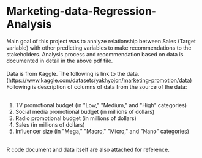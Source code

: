 # Marketing-data-Regression-Analysis
Main goal of this project was to analyze relationship between Sales (Target variable) with other predicting variables to make recommendations to the stakeholders. Analysis process and recommendation based on data is documented in detail in the above pdf file.<br />
<br />
Data is from Kaggle. The following is link to the data. (https://www.kaggle.com/datasets/yakhyojon/marketing-promotion/data)<br />
Following is description of columns of data from the source of the data:<br />
<br />
1. TV promotional budget (in "Low," "Medium," and "High" categories)<br />
2. Social media promotional budget (in millions of dollars)<br />
3. Radio promotional budget (in millions of dollars)<br />
4. Sales (in millions of dollars)<br />
5. Influencer size (in "Mega," "Macro," "Micro," and "Nano" categories)<br />
<br />
R code document and data itself are also attached for reference.
